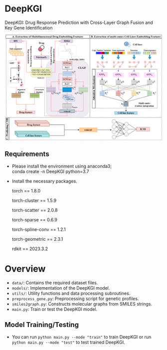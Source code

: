 # DeepKGI
DeepKGI: Drug Response Prediction with Cross-Layer Graph Fusion and Key Gene Identification

![Overview of DeepKGI](https://github.com/ZhuyuchenZora/DeepKGI/blob/main/cdrflow%20chart.drawio.png)

## Requirements
- Please install the environment using anaconda3;  
  conda create -n DeepKGI python=3.7
- Install the necessary packages. 
  
  torch == 1.8.0   

  torch-cluster == 1.5.9

  torch-scatter == 2.0.8 

  torch-sparse == 0.6.9

  torch-spline-conv == 1.2.1 

  torch-geometric == 2.3.1 

  rdkit == 2023.3.2

# Overview

- `data/`: Contains the required dataset files.
- `models/`: Implementation of the DeepKGI model.
- `utils/`: Utility functions and data processing subroutines.
- `preprocess_gene.py`: Preprocessing script for genetic profiles.
- `smiles2graph.py`: Constructs molecular graphs from SMILES strings.
- `main.py`: Train or test the DeepKGI model.



## Model Training/Testing
- You can run `python main.py --mode "train"` to train DeepKGI or run `python main.py --mode "test"` to test trained DeepKGI.
